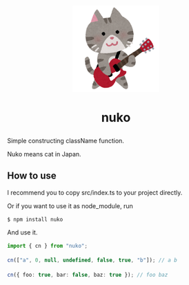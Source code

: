 <p align="center">
  <img src="./cat.png" alt="logo" width="200"/>
</p>

# <p align="center">nuko</p>

Simple constructing className function.

Nuko means cat in Japan.

## How to use

I recommend you to copy src/index.ts to your project directly.

Or if you want to use it as node_module, run

```
$ npm install nuko
```

And use it.

```ts
import { cn } from "nuko";

cn(["a", 0, null, undefined, false, true, "b"]); // a b

cn({ foo: true, bar: false, baz: true }); // foo baz
```
